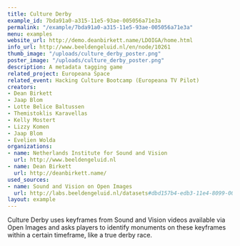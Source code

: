 ```yaml
---
title: Culture Derby
example_id: 7bda91a0-a315-11e5-93ae-005056a71e3a
permalink: "/example/7bda91a0-a315-11e5-93ae-005056a71e3a"
menu: examples
website_url: http://demo.deanbirkett.name/LDOIGA/home.html
info_url: http://www.beeldengeluid.nl/en/node/10261
thumb_image: "/uploads/culture_derby_poster.png"
poster_image: "/uploads/culture_derby_poster.png"
description: A metadata tagging game
related_project: Europeana Space
related_event: Hacking Culture Bootcamp (Europeana TV Pilot)
creators:
- Dean Birkett
- Jaap Blom
- Lotte Belice Baltussen
- Themistoklis Karavellas
- Kelly Mostert
- Lizzy Komen
- Jaap Blom
- Evelien Wolda
organizations:
- name: Netherlands Institute for Sound and Vision
  url: http://www.beeldengeluid.nl
- name: Dean Birkett
  url: http://deanbirkett.name/
used_sources:
- name: Sound and Vision on Open Images
  url: http://labs.beeldengeluid.nl/datasets#dbd157b4-edb3-11e4-8099-005056a71e3a
layout: example
---
```


Culture Derby uses keyframes from Sound and Vision videos available via Open Images and asks players to identify monuments on these keyframes within a certain timeframe, like a true derby race.
